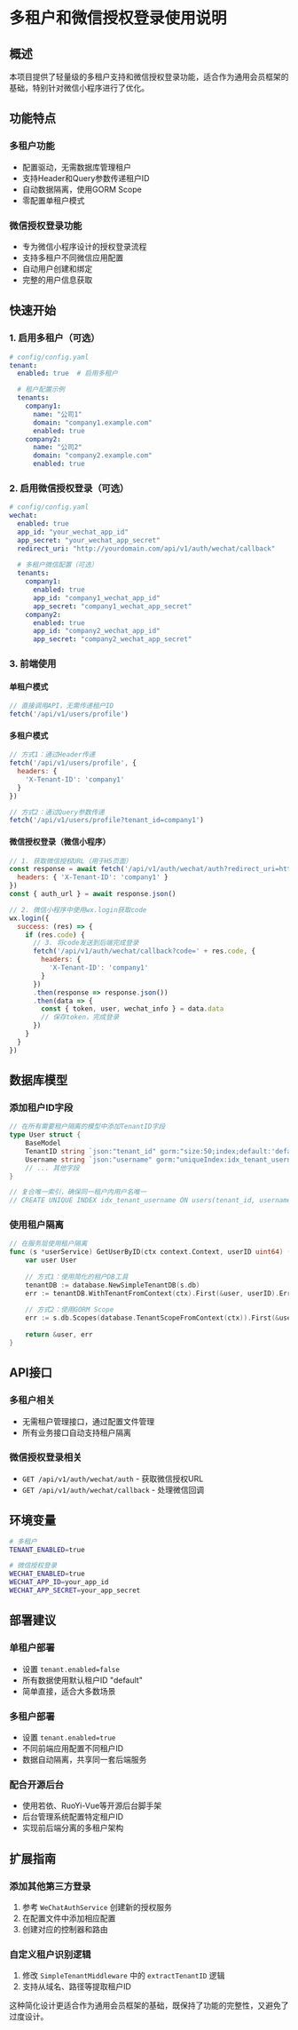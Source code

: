 # 多租户和微信授权登录使用说明

## 概述

本项目提供了轻量级的多租户支持和微信授权登录功能，适合作为通用会员框架的基础，特别针对微信小程序进行了优化。

## 功能特点

### 多租户功能
- 配置驱动，无需数据库管理租户
- 支持Header和Query参数传递租户ID
- 自动数据隔离，使用GORM Scope
- 零配置单租户模式

### 微信授权登录功能  
- 专为微信小程序设计的授权登录流程
- 支持多租户不同微信应用配置
- 自动用户创建和绑定
- 完整的用户信息获取

## 快速开始

### 1. 启用多租户（可选）

```yaml
# config/config.yaml
tenant:
  enabled: true  # 启用多租户

  # 租户配置示例
  tenants:
    company1:
      name: "公司1"
      domain: "company1.example.com"
      enabled: true
    company2:
      name: "公司2"
      domain: "company2.example.com" 
      enabled: true
```

### 2. 启用微信授权登录（可选）

```yaml
# config/config.yaml
wechat:
  enabled: true
  app_id: "your_wechat_app_id"
  app_secret: "your_wechat_app_secret"
  redirect_uri: "http://yourdomain.com/api/v1/auth/wechat/callback"
  
  # 多租户微信配置（可选）
  tenants:
    company1:
      enabled: true
      app_id: "company1_wechat_app_id"
      app_secret: "company1_wechat_app_secret"
    company2:
      enabled: true
      app_id: "company2_wechat_app_id" 
      app_secret: "company2_wechat_app_secret"
```

### 3. 前端使用

#### 单租户模式
```javascript
// 直接调用API，无需传递租户ID
fetch('/api/v1/users/profile')
```

#### 多租户模式
```javascript
// 方式1：通过Header传递
fetch('/api/v1/users/profile', {
  headers: {
    'X-Tenant-ID': 'company1'
  }
})

// 方式2：通过Query参数传递
fetch('/api/v1/users/profile?tenant_id=company1')
```

#### 微信授权登录（微信小程序）
```javascript
// 1. 获取微信授权URL（用于H5页面）
const response = await fetch('/api/v1/auth/wechat/auth?redirect_uri=http://yourapp.com/callback', {
  headers: { 'X-Tenant-ID': 'company1' }
})
const { auth_url } = await response.json()

// 2. 微信小程序中使用wx.login获取code
wx.login({
  success: (res) => {
    if (res.code) {
      // 3. 将code发送到后端完成登录
      fetch('/api/v1/auth/wechat/callback?code=' + res.code, {
        headers: {
          'X-Tenant-ID': 'company1'
        }
      })
      .then(response => response.json())
      .then(data => {
        const { token, user, wechat_info } = data.data
        // 保存token，完成登录
      })
    }
  }
})
```

## 数据库模型

### 添加租户ID字段

```go
// 在所有需要租户隔离的模型中添加TenantID字段
type User struct {
    BaseModel
    TenantID string `json:"tenant_id" gorm:"size:50;index;default:'default';comment:租户ID"`
    Username string `json:"username" gorm:"uniqueIndex:idx_tenant_username;size:50;not null;comment:用户名"`
    // ... 其他字段
}

// 复合唯一索引，确保同一租户内用户名唯一
// CREATE UNIQUE INDEX idx_tenant_username ON users(tenant_id, username);
```

### 使用租户隔离

```go
// 在服务层使用租户隔离
func (s *userService) GetUserByID(ctx context.Context, userID uint64) (*User, error) {
    var user User
    
    // 方式1：使用简化的租户DB工具
    tenantDB := database.NewSimpleTenantDB(s.db)
    err := tenantDB.WithTenantFromContext(ctx).First(&user, userID).Error
    
    // 方式2：使用GORM Scope
    err := s.db.Scopes(database.TenantScopeFromContext(ctx)).First(&user, userID).Error
    
    return &user, err
}
```

## API接口

### 多租户相关
- 无需租户管理接口，通过配置文件管理
- 所有业务接口自动支持租户隔离

### 微信授权登录相关
- `GET /api/v1/auth/wechat/auth` - 获取微信授权URL
- `GET /api/v1/auth/wechat/callback` - 处理微信回调

## 环境变量

```bash
# 多租户
TENANT_ENABLED=true

# 微信授权登录
WECHAT_ENABLED=true
WECHAT_APP_ID=your_app_id
WECHAT_APP_SECRET=your_app_secret
```

## 部署建议

### 单租户部署
- 设置 `tenant.enabled=false`
- 所有数据使用默认租户ID "default"
- 简单直接，适合大多数场景

### 多租户部署
- 设置 `tenant.enabled=true`
- 不同前端应用配置不同租户ID
- 数据自动隔离，共享同一套后端服务

### 配合开源后台
- 使用若依、RuoYi-Vue等开源后台脚手架
- 后台管理系统配置特定租户ID
- 实现前后端分离的多租户架构

## 扩展指南

### 添加其他第三方登录
1. 参考 `WeChatAuthService` 创建新的授权服务
2. 在配置文件中添加相应配置
3. 创建对应的控制器和路由

### 自定义租户识别逻辑
1. 修改 `SimpleTenantMiddleware` 中的 `extractTenantID` 逻辑
2. 支持从域名、路径等提取租户ID

这种简化设计更适合作为通用会员框架的基础，既保持了功能的完整性，又避免了过度设计。